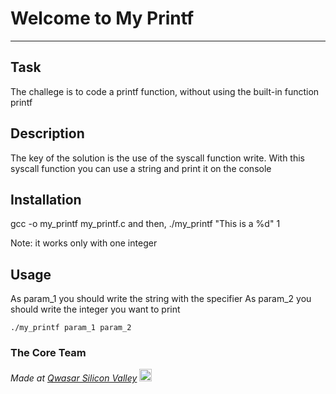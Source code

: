 # Welcome to My Printf
***

## Task
The challege is to code a printf function, without using the built-in function printf

## Description
The key of the solution is the use of the syscall function write. With this syscall function you can use a string and print it on the console


## Installation
gcc -o my_printf my_printf.c
and then,
./my_printf "This is a %d" 1

Note: it works only with one integer

## Usage
As param_1 you should write the string with the specifier
As param_2 you should write the integer you want to print
```
./my_printf param_1 param_2
```

### The Core Team


<span><i>Made at <a href='https://qwasar.io'>Qwasar Silicon Valley</a></i></span>
<span><img alt='Qwasar Silicon Valley Logo' src='https://storage.googleapis.com/qwasar-public/qwasar-logo_50x50.png' width='20px'></span>
